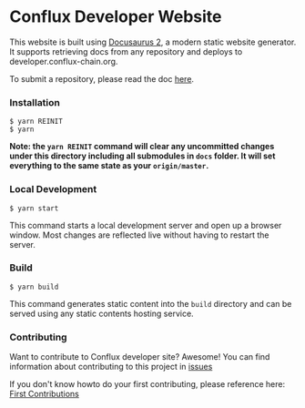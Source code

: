 # Conflux Developer Website

This website is built using [Docusaurus 2](https://v2.docusaurus.io/), a modern
static website generator. It supports retrieving docs from any repository and
deploys to developer.conflux-chain.org.

To submit a repository, please read the doc [here](./docs/submit-a-repo.md).

### Installation

```
$ yarn REINIT
$ yarn
```

**Note: the `yarn REINIT` command will clear any uncommitted changes under this
directory including all submodules in `docs` folder. It will set everything to
the same state as your `origin/master`.**

### Local Development

```
$ yarn start
```

This command starts a local development server and open up a browser window.
Most changes are reflected live without having to restart the server.

### Build

```
$ yarn build
```

This command generates static content into the `build` directory and can be
served using any static contents hosting service.

### Contributing

Want to contribute to Conflux developer site? Awesome! You can find information about
contributing to this project in
[issues](https://github.com/Conflux-Chain/conflux-developer-site/issues)

If you don't know howto do your first contributing, please reference here: [First
Contributions](https://github.com/firstcontributions/first-contributions)

